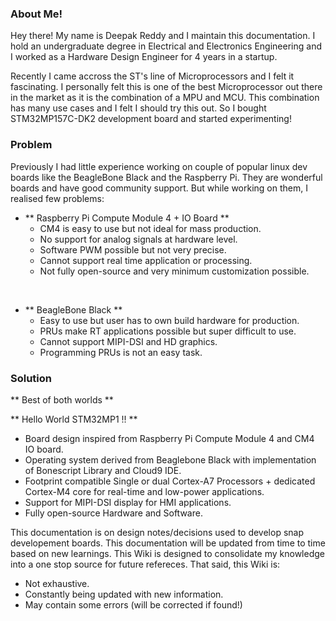 ### About Me!

Hey there! My name is Deepak Reddy and I maintain this documentation. I hold an undergraduate degree in Electrical and Electronics Engineering and I worked as a Hardware Design Engineer for 4 years in a startup. <br>

Recently I came accross the ST's line of Microprocessors and I felt it fascinating. I personally felt this is one of the best Microprocessor out there in the market as it is the combination of a MPU and MCU. This combination has many use cases and I felt I should try this out. So I bought STM32MP157C-DK2 development board and started experimenting! 


### Problem

Previously I had little experience working on couple of popular linux dev boards like the BeagleBone Black
and the Raspberry Pi. They are wonderful boards and have good community support. But while working on them, I realised few problems:

- ** Raspberry Pi Compute Module 4 + IO Board **
    - CM4 is easy to use but not ideal for mass production.
    - No support for analog signals at hardware level.
    - Software PWM possible but not very precise.
    - Cannot support real time application or processing.
    - Not fully open-source and very minimum customization possible. <br>
<br>

- ** BeagleBone Black **
    - Easy to use but user has to own build hardware for production.
    - PRUs make RT applications possible but super difficult to use.
    - Cannot support MIPI-DSI and HD graphics.
    - Programming PRUs is not an easy task.

### Solution

** Best of both worlds **

** Hello World STM32MP1 !! **

- Board design inspired from Raspberry Pi Compute Module 4 and CM4 IO board.
- Operating system derived from Beaglebone Black with implementation of Bonescript Library and Cloud9 IDE.
- Footprint compatible Single or dual Cortex-A7 Processors + dedicated Cortex-M4 core for real-time and low-power applications.
- Support for MIPI-DSI display for HMI applications.
- Fully open-source Hardware and Software.


This documentation is on design notes/decisions used to develop snap developement boards. This documentation will be updated from time to time based on new learnings. This Wiki is designed to consolidate my knowledge into a one stop source for future refereces. That said, this Wiki is:

- Not exhaustive. 
- Constantly being updated with new information. 
- May contain some errors (will be corrected if found!)


 



